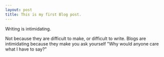 ```yaml
---
layout: post
title: This is my first Blog post.
---
```


Writing is intimidating.

Not because they are difficult to make, or difficult to write. Blogs are intimidating because they make you ask yourself "Why would anyone care what I have to say?"